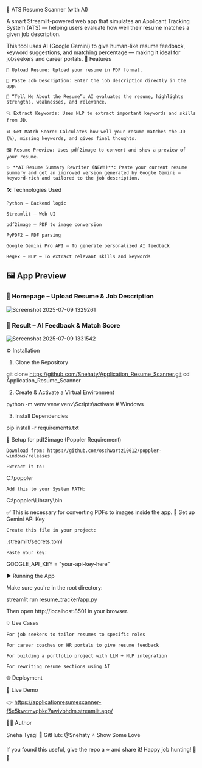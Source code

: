 📄 ATS Resume Scanner (with AI)

A smart Streamlit-powered web app that simulates an Applicant Tracking System (ATS) — helping users evaluate how well their resume matches a given job description.

This tool uses AI (Google Gemini) to give human-like resume feedback, keyword suggestions, and matching percentage — making it ideal for jobseekers and career portals.
🚀 Features

    📄 Upload Resume: Upload your resume in PDF format.

    📝 Paste Job Description: Enter the job description directly in the app.

    🧠 “Tell Me About the Resume”: AI evaluates the resume, highlights strengths, weaknesses, and relevance.

    🔍 Extract Keywords: Uses NLP to extract important keywords and skills from JD.

    📊 Get Match Score: Calculates how well your resume matches the JD (%), missing keywords, and gives final thoughts.

    🖼 Resume Preview: Uses pdf2image to convert and show a preview of your resume.

    ✨ **AI Resume Summary Rewriter (NEW!)**: Paste your current resume summary and get an improved version generated by Google Gemini — keyword-rich and tailored to the job description.


🛠️ Technologies Used

    Python – Backend logic

    Streamlit – Web UI

    pdf2image – PDF to image conversion

    PyPDF2 – PDF parsing

    Google Gemini Pro API – To generate personalized AI feedback

    Regex + NLP – To extract relevant skills and keywords

## 🖼️ App Preview

### 🔹 Homepage – Upload Resume & Job Description

![Screenshot 2025-07-09 1329261](https://github.com/user-attachments/assets/e764d65a-d6a5-43a2-9c97-e6afebb1cec8)


### 🔹 Result – AI Feedback & Match Score

![Screenshot 2025-07-09 1331542](https://github.com/user-attachments/assets/43f5b3a6-e95a-4164-864f-10aca0c4ba31)


    

⚙️ Installation
1. Clone the Repository

git clone https://github.com/Snehaty/Application_Resume_Scanner.git
cd Application_Resume_Scanner

2. Create & Activate a Virtual Environment

python -m venv venv
venv\Scripts\activate   # Windows

3. Install Dependencies

pip install -r requirements.txt

🔧 Setup for pdf2image (Poppler Requirement)

    Download from: https://github.com/oschwartz10612/poppler-windows/releases

    Extract it to:

C:\poppler

    Add this to your System PATH:

C:\poppler\Library\bin

✅ This is necessary for converting PDFs to images inside the app.
🔐 Set up Gemini API Key

    Create this file in your project:

.streamlit/secrets.toml

    Paste your key:

GOOGLE_API_KEY = "your-api-key-here"

▶️ Running the App

Make sure you're in the root directory:

streamlit run resume_tracker/app.py

Then open http://localhost:8501 in your browser.


💡 Use Cases

    For job seekers to tailor resumes to specific roles

    For career coaches or HR portals to give resume feedback

    For building a portfolio project with LLM + NLP integration

    For rewriting resume sections using AI

🌐 Deployment 

🚀 Live Demo
 
👉 https://applicationresumescanner-f5e5kwcmvqbkc7awivbhdm.streamlit.app/

👩‍💻 Author

Sneha Tyagi
🔗 GitHub: @Snehaty
⭐️ Show Some Love

If you found this useful, give the repo a ⭐️ and share it!
Happy job hunting! 🚀💼
